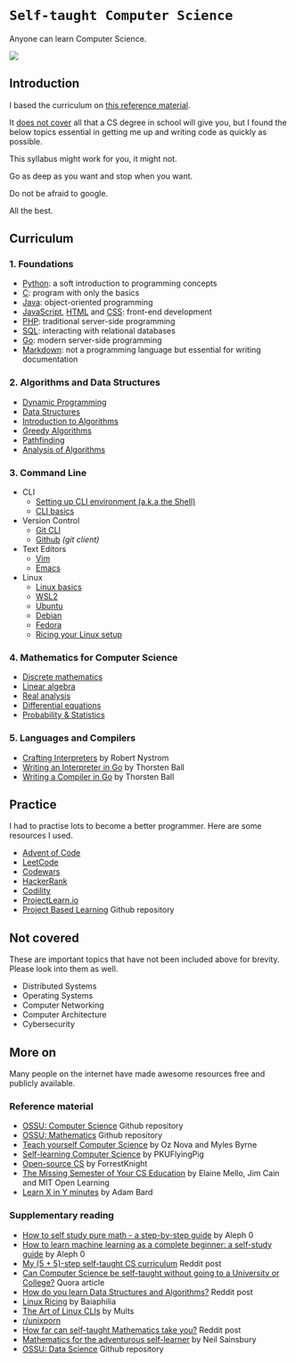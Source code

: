# `Self-taught Computer Science`

Anyone can learn Computer Science.  
  
![](https://i.imgur.com/7GY0G0g.gif)

## Introduction

I based the curriculum on [this reference material](#reference-material).  

It [does not cover](#not-covered) all that a CS degree in school will give you, but I found the below topics essential in getting me up and writing code as quickly as possible.  
  
This syllabus might work for you, it might not.  
  
Go as deep as you want and stop when you want.  

Do not be afraid to google.
  
All the best.  

## Curriculum

### 1. Foundations

* [Python](https://learnxinyminutes.com/docs/python/): a soft introduction to programming concepts  
* [C](https://learnxinyminutes.com/docs/c/): program with only the basics  
* [Java](https://learnxinyminutes.com/docs/java/): object-oriented programming  
* [JavaScript](https://learnxinyminutes.com/docs/javascript/), [HTML](https://learnxinyminutes.com/docs/html/) and [CSS](https://learnxinyminutes.com/docs/css/): front-end development  
* [PHP](https://learnxinyminutes.com/docs/php/): traditional server-side programming  
* [SQL](https://learnxinyminutes.com/docs/sql/): interacting with relational databases  
* [Go](https://learnxinyminutes.com/docs/go/): modern server-side programming  
* [Markdown](https://learnxinyminutes.com/docs/markdown/): not a programming language but essential for writing documentation

### 2. Algorithms and Data Structures

* [Dynamic Programming](https://learnxinyminutes.com/docs/dynamic-programming/)
* [Data Structures](https://www.coursera.org/learn/algorithms-graphs-data-structures)
* [Introduction to Algorithms](https://www.coursera.org/learn/algorithms-divide-conquer)
* [Greedy Algorithms](https://www.coursera.org/learn/algorithms-greedy)
* [Pathfinding](https://www.coursera.org/learn/algorithms-npcomplete)
* [Analysis of Algorithms](https://www3.cs.stonybrook.edu/~skiena/373/videos/)

### 3. Command Line

* CLI
    * [Setting up CLI environment (a.k.a the Shell)](https://flaviocopes.com/cli-for-beginners/)
    * [CLI basics](https://www.learnenough.com/command-line-tutorial/basics)
* Version Control
    * [Git CLI](https://rogerdudler.github.io/git-guide/)
    * [Github](https://skills.github.com/) *(git client)*
* Text Editors
    * [Vim](https://learnxinyminutes.com/docs/vim/)  
    * [Emacs](https://learnxinyminutes.com/docs/emacs/)  
* Linux
    * [Linux basics](https://linuxjourney.com/)
    * [WSL2](https://learn.microsoft.com/en-us/windows/wsl/)
    * [Ubuntu](https://ubuntu.com/)
    * [Debian](https://www.debian.org/)
    * [Fedora](https://fedoraproject.org/)
    * [Ricing your Linux setup](https://www.reddit.com/r/unixporn/comments/zgmpj9/wherehow_to_start_ricing/)

### 4. Mathematics for Computer Science

* [Discrete mathematics](https://mfleck.cs.illinois.edu/building-blocks/index-sp2020.html) 
* [Linear algebra](https://linear.axler.net/LADR4e.pdf)
* [Real analysis](http://ndl.ethernet.edu.et/bitstream/123456789/88631/1/2015_Book_UnderstandingAnalysis.pdf)
* [Differential equations](https://www.khanacademy.org/math/differential-equations)
* [Probability & Statistics](https://www.khanacademy.org/math/statistics-probability)

### 5. Languages and Compilers 	

* [Crafting Interpreters](https://craftinginterpreters.com/) by Robert Nystrom
* [Writing an Interpreter in Go](https://interpreterbook.com/) by Thorsten Ball
* [Writing a Compiler in Go](https://compilerbook.com/) by Thorsten Ball

## Practice

I had to practise lots to become a better programmer. Here are some resources I used.

* [Advent of Code](https://adventofcode.com/)
* [LeetCode](https://leetcode.com/)
* [Codewars](https://www.codewars.com/)
* [HackerRank](https://www.hackerrank.com/)
* [Codility](https://www.codility.com/)
* [ProjectLearn.io](https://projectlearn.io/)
* [Project Based Learning](https://github.com/practical-tutorials/project-based-learning) Github repository

## Not covered

These are important topics that have not been included above for brevity. Please look into them as well.

* Distributed Systems  
* Operating Systems  
* Computer Networking  
* Computer Architecture  
* Cybersecurity  

## More on

Many people on the internet have made awesome resources free and publicly available.  

### Reference material

* [OSSU: Computer Science](https://github.com/ossu/computer-science) Github repository
* [OSSU: Mathematics](https://github.com/ossu/math) Github repository
* [Teach yourself Computer Science](https://teachyourselfcs.com/) by Oz Nova and Myles Byrne
* [Self-learning Computer Science](https://github.com/PKUFlyingPig/Self-learning-Computer-Science) by PKUFlyingPig
* [Open-source CS](https://github.com/ForrestKnight/open-source-cs) by ForrestKnight
* [The Missing Semester of Your CS Education](https://missing.csail.mit.edu/) by Elaine Mello, Jim Cain and MIT Open Learning
* [Learn X in Y minutes](https://learnxinyminutes.com/) by Adam Bard

### Supplementary reading

* [How to self study pure math - a step-by-step guide](https://youtu.be/byNaO_zn2fI?si=Fo9kSgE4m6pvhNWE) by Aleph 0
* [How to learn machine learning as a complete beginner: a self-study guide](https://youtu.be/0F2paWV4eEA?si=OvOo3ZSieoRDnhwV) by Aleph 0
* [My (5 + 5)-step self-taught CS curriculum](https://www.reddit.com/r/learnprogramming/comments/gsansp/my_55step_selftaught_cs_curriculum_updated/) Reddit post
* [Can Computer Science be self-taught without going to a University or College?](https://www.quora.com/Can-computer-science-be-self-taught-without-going-to-a-university-or-college-Is-it-possible-for-me-to-self-study-computer-science) Quora article
* [How do you learn Data Structures and Algorithms?](https://www.reddit.com/r/learnprogramming/comments/zh9brb/how_do_you_learn_data_structures_and_algorithms/) Reddit post
* [Linux Ricing](https://youtu.be/RuofJYG2yak?si=iyttqUmlxKGUMc68) by Baiaphilia
* [The Art of Linux CLIs](https://youtu.be/KdoaiGTIBY4?si=HNwNnVBuk4gYU0jB) by Mults
* [r/unixporn](https://www.reddit.com/r/unixporn/)
* [How far can self-taught Mathematics take you?](https://www.reddit.com/r/math/comments/cdg8s7/how_far_can_selftaught_mathematics_take_you/) Reddit post
* [Mathematics for the adventurous self-learner](https://www.neilwithdata.com/mathematics-self-learner) by Neil Sainsbury
* [OSSU: Data Science](https://github.com/ossu/data-science) Github repository
